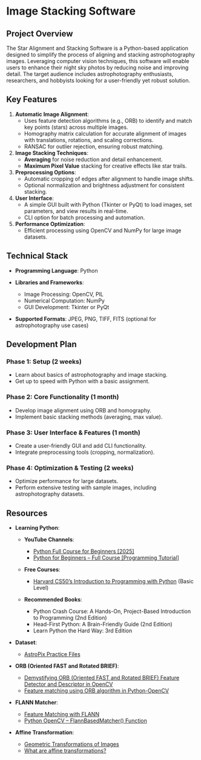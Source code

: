 # Image Stacking Software

## Project Overview

The Star Alignment and Stacking Software is a Python-based application designed to simplify the process of aligning and stacking astrophotography images. Leveraging computer vision techniques, this software will enable users to enhance their night sky photos by reducing noise and improving detail. The target audience includes astrophotography enthusiasts, researchers, and hobbyists looking for a user-friendly yet robust solution.

## Key Features

1. **Automatic Image Alignment**:
   - Uses feature detection algorithms (e.g., ORB) to identify and match key points (stars) across multiple images.
   - Homography matrix calculation for accurate alignment of images with translations, rotations, and scaling corrections.
   - RANSAC for outlier rejection, ensuring robust matching.
2. **Image Stacking Techniques**:
   - **Averaging** for noise reduction and detail enhancement.
   - **Maximum Pixel Value** stacking for creative effects like star trails.
3. **Preprocessing Options**:
   - Automatic cropping of edges after alignment to handle image shifts.
   - Optional normalization and brightness adjustment for consistent stacking.
4. **User Interface**:
   - A simple GUI built with Python (Tkinter or PyQt) to load images, set parameters, and view results in real-time.
   - CLI option for batch processing and automation.
5. **Performance Optimization**:
   - Efficient processing using OpenCV and NumPy for large image datasets.

## Technical Stack

- **Programming Language**: Python

- **Libraries and Frameworks**:

  - Image Processing: OpenCV, PIL
  - Numerical Computation: NumPy
  - GUI Development: Tkinter or PyQt

- **Supported Formats**: JPEG, PNG, TIFF, FITS (optional for astrophotography use cases)

## Development Plan

### **Phase 1: Setup (2 weeks)**

- Learn about basics of astrophotography and image stacking.
- Get up to speed with Python with a basic assignment.

### **Phase 2: Core Functionality (1 month)**

- Develop image alignment using ORB and homography.
- Implement basic stacking methods (averaging, max value).

### **Phase 3: User Interface & Features (1 month)**

- Create a user-friendly GUI and add CLI functionality.
- Integrate preprocessing tools (cropping, normalization).

### **Phase 4: Optimization & Testing (2 weeks)**

- Optimize performance for large datasets.
- Perform extensive testing with sample images, including astrophotography datasets.

## Resources

- **Learning Python**:

  - **YouTube Channels**:

    - [Python Full Course for Beginners [2025]](https://www.youtube.com/watch?v=K5KVEU3aaeQ)
    - [Python for Beginners – Full Course [Programming Tutorial]](https://www.youtube.com/watch?v=eWRfhZUzrAc)

  - **Free Courses**:

    - [Harvard CS50’s Introduction to Programming with Python](https://cs50.harvard.edu/python/2022/) (Basic Level)

  - **Recommended Books**:
    - Python Crash Course: A Hands-On, Project-Based Introduction to Programming (2nd Edition)
    - Head-First Python: A Brain-Friendly Guide (2nd Edition)
    - Learn Python the Hard Way: 3rd Edition

- **Dataset**:

  - [AstroPix Practice Files](https://www.astropix.com/html/processing/practice_files.html)

- **ORB (Oriented FAST and Rotated BRIEF)**:

  - [Demystifying ORB (Oriented FAST and Rotated BRIEF) Feature Detector and Descriptor in OpenCV](https://gopesh3652.medium.com/demystifying-orb-oriented-fast-and-rotated-brief-feature-detector-and-descriptor-in-opencv-af11bfa135d0)
  - [Feature matching using ORB algorithm in Python-OpenCV](https://www.geeksforgeeks.org/feature-matching-using-orb-algorithm-in-python-opencv/)

- **FLANN Matcher**:

  - [Feature Matching with FLANN](https://docs.opencv.org/3.4/d5/d6f/tutorial_feature_flann_matcher.html)
  - [Python OpenCV – FlannBasedMatcher() Function](https://www.geeksforgeeks.org/python-opencv-flannbasedmatcher-function)

- **Affine Transformation**:

  - [Geometric Transformations of Images](https://docs.opencv.org/4.x/da/d6e/tutorial_py_geometric_transformations.html)
  - [What are affine transformations?](https://www.youtube.com/watch?v=E3Phj6J287o)
